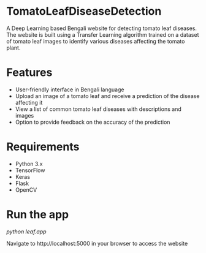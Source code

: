 # TomatoLeafDiseaseDetection
A Deep Learning based Bengali website for detecting tomato leaf diseases. The website is built using a Transfer Learning algorithm trained on a dataset of tomato leaf images to identify various diseases affecting the tomato plant.

# Features
- User-friendly interface in Bengali language
- Upload an image of a tomato leaf and receive a prediction of the disease affecting it
- View a list of common tomato leaf diseases with descriptions and images
- Option to provide feedback on the accuracy of the prediction

# Requirements
- Python 3.x
- TensorFlow
- Keras
- Flask
- OpenCV

# Run the app
*python leaf.app*

Navigate to http://localhost:5000 in your browser to access the website



